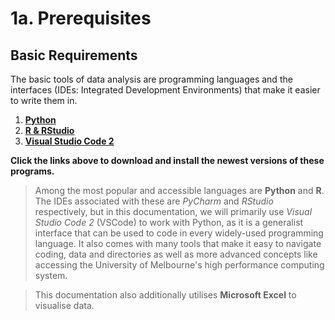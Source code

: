 # 1a. Prerequisites

## Basic Requirements

The basic tools of data analysis are programming languages and the interfaces (IDEs: Integrated Development Environments) that make it easier to write them in. 

1. __[Python](https://www.python.org/downloads/)__
2. __[R & RStudio](https://posit.co/download/rstudio-desktop/)__
3. __[Visual Studio Code 2](https://code.visualstudio.com/)__

**Click the links above to download and install the newest versions of these programs.**

> Among the most popular and accessible languages are **Python** and **R**. The IDEs associated with these are _PyCharm_ and _RStudio_ respectively, but in this documentation, we will primarily use _Visual Studio Code 2_ (VSCode) to work with Python, as it is a generalist interface that can be used to code in every widely-used programming language. It also comes with many tools that make it easy to navigate coding, data and directories as well as more advanced concepts like accessing the University of Melbourne's high performance computing system.

> This documentation also additionally utilises **Microsoft Excel** to visualise data.